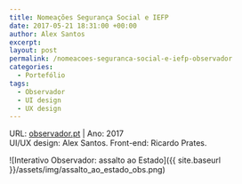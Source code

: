 ```yaml
---
title: Nomeações Segurança Social e IEFP
date: 2017-05-21 18:31:00 +00:00
author: Alex Santos
excerpt:
layout: post
permalink: /nomeacoes-seguranca-social-e-iefp-observador
categories:
  - Portefólio
tags:
  - Observador
  - UI design
  - UX design
---
```

<p>URL: <a href="http://observador.pt/interativo/veja-aqui-os-nomes-e-os-cargos-de-todos-os-nomeados-na-seguranca-social-e-no-iefp/" target="_blank" rel="noopener noreferrer">observador.pt</a> | Ano: 2017<br>
UI/UX design: Alex Santos. Front-end: Ricardo Prates.</p>

![Interativo Observador: assalto ao Estado]({{ site.baseurl }}/assets/img/assalto_ao_estado_obs.png)